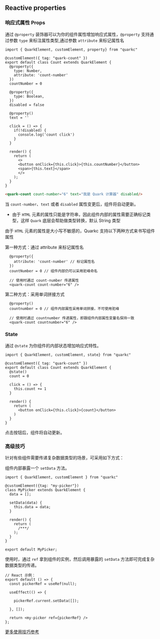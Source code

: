 ## Reactive properties

### 响应式属性 Props

通过 `@property` 装饰器可以为你的组件属性增加响应式属性，`@property` 支持通过参数 `type` 来标注属性类型,通过参数 `attribute` 来标记属性名

```tsx
import { QuarkElement, customElement, property} from "quarkc"

@customElement({ tag: "quark-count" })
export default class Count extends QuarkElement {
  @property({
    type: Number,
    attribute: 'count-number'
  })
  countNumber = 0

  @property({
    type: Boolean,
  })
  disabled = false

  @property()
  text = ''

  click = () => {
    if(!disabled) {
      console.log('count click')
    }
  }

  render() {
    return (
      <>
      <button onClick={this.click}>{this.countNumber}</button>
      <span>{this.text}</span>
      </>
    );
  }
}
```

```html
<quark-count count-number="6" text="我是 Quark 计算器" disabled/>
```

当 `count-number`、`text` 或者 `disabled` 属性变更后，组件将自动更新。

- 由于 `HTML` 元素的属性只能是字符串，因此组件内部的属性需要正确标记类型，这样 `Quark` 底层会帮助做类型转换，默认 String 类型


由于 `HTML` 元素的属性是大小写不敏感的，Quarkc 支持以下两种方式来书写组件属性

第一种方式：通过 attribute 来标记属性名
```tsx
  @property({
    attribute: 'count-number' // 标记属性名
  })
  countNumber = 0 // 组件内部仍可以采用驼峰命名

  // 使用时通过 count-number 传递属性
  <quark-count count-number="6" />
```

第二种方式：采用单词拼接方式
```tsx
  @property()
  countnumber = 0 // 组件内部属性采用单词拼接，不可使用驼峰

  // 使用时通过 countnumber 传递属性，即跟组件内部属性变量名保持一致
  <quark-count countnumber="6" />
```

### State

通过 `@state` 为你组件的内部状态增加响应式特性。

```tsx
import { QuarkElement, customElement, state} from "quarkc"

@customElement({ tag: "quark-count" })
export default class Count extends QuarkElement {
  @state()
  count = 0

  click = () => {
    this.count += 1
  }

  render() {
    return (
      <button onClick={this.click}>{count}</button>
    )
  }
}
```

点击按钮后，组件将自动更新。

### 高级技巧

针对有些组件需要传递复杂数据类型的场景，可采用如下方式：

组件内部暴露一个 `setData` 方法。

```tsx
import { QuarkElement, customElement } from "quarkc"

@customElement({tag: "my-picker"})
class MyPicker extends QuarkElement {
  data = [];

  setData(data) {
    this.data = data;
  }

  render() {
    return (
      /***/
    );
  }
}

export default MyPicker;
```

使用时，通过 `ref` 拿到组件的实例，然后调用暴露的 `setData` 方法即可完成复杂数据类型的传递。

```tsx
// React 示例：
export default () => {
  const pickerRef = useRef(null);

  useEffect(() => {

    pickerRef.current.setData([]);

  }, []);

  return <my-picker ref={pickerRef} />
};
```

[更多使用技巧参考](https://github.com/hellof2e/quark-design/blob/main/packages/quarkd/src/cascadepicker/index.tsx)
